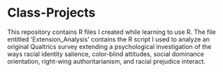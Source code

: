 # Class-Projects
This repository contains R files I created while learning to use R. The file entitled 'Extension_Analysis' contains the R script I used to analyze an original Qualtrics survey extending a psychological investigation of the ways racial identity salience, color-blind attitudes, social dominance orientation, right-wing authoritarianism, and racial prejudice interact. 
